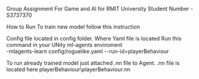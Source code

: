 Group Assignment For Game and AI for RMIT University
Student Number - S3737370

How to Run
To train new model follow this instruction

Config file located in config folder. Where Yaml file is located
Run this command in your UNity ml-agents enviroment  
  -mlagents-learn config/roguelike.yaml --run-id=playerBehaviour

To run already trained model just attached .nn file to Agent. 
.nn file is located here playerBehaviour\playerBehaviour.nn



